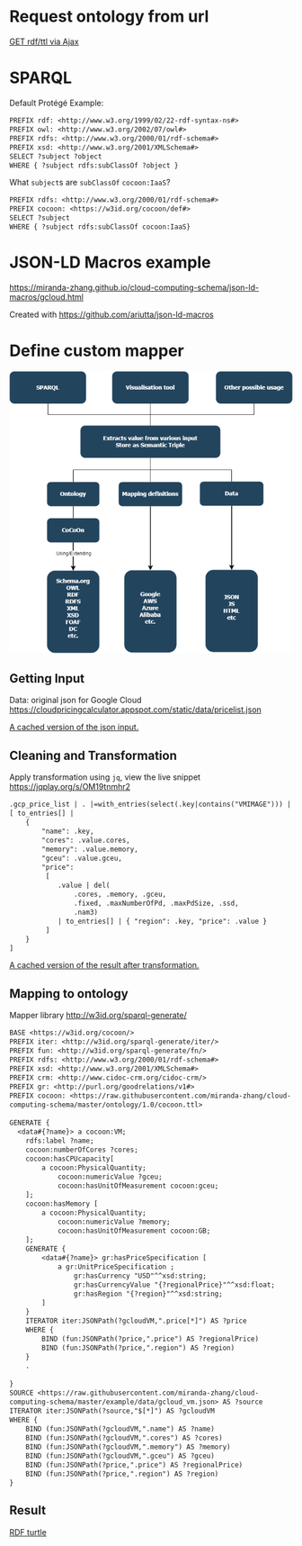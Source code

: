 # Request ontology from url
[GET rdf/ttl via Ajax](ajax.html)

# SPARQL

Default Protégé Example:
```
PREFIX rdf: <http://www.w3.org/1999/02/22-rdf-syntax-ns#>
PREFIX owl: <http://www.w3.org/2002/07/owl#>
PREFIX rdfs: <http://www.w3.org/2000/01/rdf-schema#>
PREFIX xsd: <http://www.w3.org/2001/XMLSchema#>
SELECT ?subject ?object
WHERE { ?subject rdfs:subClassOf ?object }
```

What `subject`s are `subClassOf` `cocoon:IaaS`?
```
PREFIX rdfs: <http://www.w3.org/2000/01/rdf-schema#>
PREFIX cocoon: <https://w3id.org/cocoon/def#>
SELECT ?subject 
WHERE { ?subject rdfs:subClassOf cocoon:IaaS}
```

# JSON-LD Macros example
https://miranda-zhang.github.io/cloud-computing-schema/json-ld-macros/gcloud.html

Created with https://github.com/ariutta/json-ld-macros

# Define custom mapper
![Workflow](cococon_usage_workflow.png "Workflow Overview")

## Getting Input
Data: original json for Google Cloud
https://cloudpricingcalculator.appspot.com/static/data/pricelist.json

[A cached version of the json input.](data/pricelist.json)

## Cleaning and Transformation
Apply transformation using `jq`, view the live snippet https://jqplay.org/s/OM19tnmhr2
```
.gcp_price_list | . |=with_entries(select(.key|contains("VMIMAGE"))) | 
[ to_entries[] | 
    {
        "name": .key,
        "cores": .value.cores,
        "memory": .value.memory,
        "gceu": .value.gceu,
        "price": 
         [ 
            .value | del(
                .cores, .memory, .gceu,
                .fixed, .maxNumberOfPd, .maxPdSize, .ssd,
                .nam3)
            | to_entries[] | { "region": .key, "price": .value }
         ] 
    } 
]
```
[A cached version of the result after transformation.](data/gcloud_vm.json)

## Mapping to ontology
Mapper library
http://w3id.org/sparql-generate/
```rqg
BASE <https://w3id.org/cocoon/> 
PREFIX iter: <http://w3id.org/sparql-generate/iter/>
PREFIX fun: <http://w3id.org/sparql-generate/fn/>
PREFIX rdfs: <http://www.w3.org/2000/01/rdf-schema#>
PREFIX xsd: <http://www.w3.org/2001/XMLSchema#>
PREFIX crm: <http://www.cidoc-crm.org/cidoc-crm/>
PREFIX gr: <http://purl.org/goodrelations/v1#>
PREFIX cocoon: <https://raw.githubusercontent.com/miranda-zhang/cloud-computing-schema/master/ontology/1.0/cocoon.ttl>

GENERATE { 
  <data#{?name}> a cocoon:VM;
    rdfs:label ?name;
    cocoon:numberOfCores ?cores;
    cocoon:hasCPUcapacity[
        a cocoon:PhysicalQuantity;
            cocoon:numericValue ?gceu;
            cocoon:hasUnitOfMeasurement cocoon:gceu;
    ];
    cocoon:hasMemory [
        a cocoon:PhysicalQuantity;
            cocoon:numericValue ?memory;
            cocoon:hasUnitOfMeasurement cocoon:GB;
    ];
    GENERATE {
        <data#{?name}> gr:hasPriceSpecification [ 
            a gr:UnitPriceSpecification ; 
                gr:hasCurrency "USD"^^xsd:string; 
                gr:hasCurrencyValue "{?regionalPrice}"^^xsd:float; 
                gr:hasRegion "{?region}"^^xsd:string;
        ] 
    } 
  	ITERATOR iter:JSONPath(?gcloudVM,".price[*]") AS ?price
    WHERE {
        BIND (fun:JSONPath(?price,".price") AS ?regionalPrice)
        BIND (fun:JSONPath(?price,".region") AS ?region)
    }   
  	.
 
}
SOURCE <https://raw.githubusercontent.com/miranda-zhang/cloud-computing-schema/master/example/data/gcloud_vm.json> AS ?source
ITERATOR iter:JSONPath(?source,"$[*]") AS ?gcloudVM
WHERE {
    BIND (fun:JSONPath(?gcloudVM,".name") AS ?name)
    BIND (fun:JSONPath(?gcloudVM,".cores") AS ?cores)
    BIND (fun:JSONPath(?gcloudVM,".memory") AS ?memory)
    BIND (fun:JSONPath(?gcloudVM,".gceu") AS ?gceu)
    BIND (fun:JSONPath(?price,".price") AS ?regionalPrice)
    BIND (fun:JSONPath(?price,".region") AS ?region)
}
```

## Result
[RDF turtle](data/gcloud_vm.ttl)
